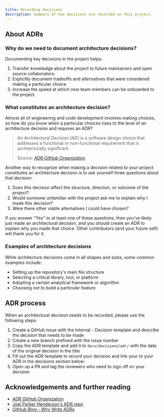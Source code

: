```yaml
---
title: Recording decisions
description: Summary of how decisions are recorded on this project.
---
```


## About ADRs

### Why do we need to document architecture decisions?

Documenting key decisions in the project helps:

1. Transfer knowledge about the project to future maintainers and open source collaborators.
2. Explicitly document tradeoffs and alternatives that were considered making a particular choice.
3. Increase the speed at which new team members can be onboarded to the project.

### What constitutes an architecture decision?

Almost all of engineering and code development involves making choices, so how do you know when a particular choices rises to the level of an architecture decision and requires an ADR?

> An Architectural Decision (AD) is a software design choice that addresses a functional or non-functional requirement that is architecturally significant.
>
> Source: [ADR GitHub Organization](adr)

Another way to recognize when making a decision related to your project constitutes an architecture decision is to ask yourself three questions about that decision:

1. Does this decision affect the structure, direction, or outcome of the project?
2. Would someone unfamiliar with the project ask me to explain why I made this decision?
3. Were there other viable alternatives I could have chosen?

If you answer "Yes" to at least one of these questions, then you've likely just made an architectural decision, and you should create an ADR to explain why you made that choice. Other contributors (and your future self) will thank you for it.

### Examples of architecture decisions

While architecture decisions come in all shapes and sizes, some common examples include:

- Setting up the repository's main file structure
- Selecting a critical library, tool, or platform
- Adopting a certain analytical framework or algorithm
- Choosing _not_ to build a particular feature

## ADR process

When an architectural decision needs to be recorded, please use the following steps:

1. Create a GitHub issue with the Internal - Decision template and describe the decision that needs to be made
2. Create a new branch prefixed with the issue number
3. Copy the ADR template and add it to `docs/decisions/adr/` with the date of the original decision in the title
4. Fill out the ADR template to record your decision and link your to your ADR in the decisions section below:
5. Open up a PR and tag the reviewers who need to sign off on your decision

## Acknowledgements and further reading

- [ADR GitHub Organization][adr]
- [Joel Parker Henderson's ADR repo][joel]
- [GitHub Blog - Why Write ADRs][github]

[adr]: https://adr.github.io/
[joel]: https://github.com/joelparkerhenderson/architecture-decision-record#what-is-an-architecture-decision-record
[github]: https://github.blog/2020-08-13-why-write-adrs/
